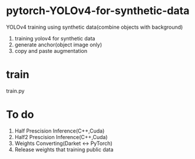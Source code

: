 # pytorch-YOLOv4-for-synthetic-data
YOLOv4 training using synthetic data(combine objects with background)

1. training yolov4 for synthetic data
2. generate anchor(object image only)
3. copy and paste augmentation
# train

train.py

# To do 

1. Half Prescision Inference(C++,Cuda)
2. Half2 Prescision Inference(C++,Cuda)
3. Weights Converting(Darket <-> PyTorch)
4. Release weights that training public data 
